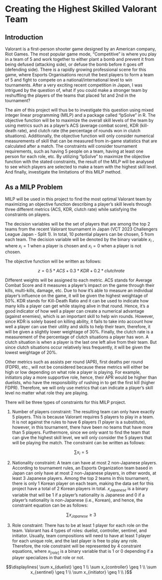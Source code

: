 # Creating the Highest Skilled Valorant Team

## Introduction 
Valorant is a first-person shooter game designed by an American company, Riot Games. The most popular game mode, “Competitive” is where you play in a team of 5 and work together to either plant a bomb and prevent it from being defused (attacking side), or defuse the bomb before it goes off (defending side). There is a rapidly growing professional scene for this game, where Esports Organisations recruit the best players to form a team of 5 and fight to compete on a national/international level to win tournaments. After a very exciting recent competition in Japan, I was intrigued by the question of, what if you could make a stronger team by reshuffling the players of the teams that placed 1st and 2nd in the tournament? 

The aim of this project will thus be to investigate this question using mixed integer linear programming (MILP) and a package called “lpSolve” in R. The objective function will be to maximize the overall skill levels of the team by using metrics such as a player’s ACS (average combat score), KDR (kill-death rate), and clutch rate (the percentage of rounds won in clutch situations). Additionally, the objective function will only consider numerical measurements of skill that can be measured from in-game statistics that are calculated after a match. The constraints will consider tournament requirements, such as having 5 people on a team, having at least one person for each role, etc. By utilizing “lpSolve” to maximize the objective function with the stated constraints, the result of the MILP will be analysed to see which players are selected to make a team with the highest skill level. And finally, investigate the limitations of this MILP method. 

## As a MILP Problem
MILP will be used in this project to find the most optimal Valorant team by maximizing an objective function describing a player’s skill levels through three different metrics (ACS, KDR, clutch rate) while satisfying the constraints on players. 

The decision variables will be the set of players that are among the top 2 teams from the recent Valorant tournament in Japan (VCT 2023 Challengers League Japan - Split 1). In total, 10 potential players can be chosen, 5 from each team. The decision variable will be denoted by the binary variable $`x_i`$ , where $`x_i = 1`$ when a player is chosen and $`x_i = 0`$ when a player is not chosen. 

The objective function will be written as follows: 
```math
z = 0.5 * ACS + 0.3 * KDR + 0.2 * clutch rate
```
Different weights will be assigned to each metric. ACS stands for Average Combat Score and it measures a player’s impact on the game through their kills, multi-kills, damage, etc. Due to how it’s able to measure an individual player’s influence on the game, it will be given the highest weightage of 50%. KDR stands for Kill-Death Ratio and it can be used to indicate how many kills a player can get while staying alive in that round. Hence, it’s a good indicator of how well a player can create a numerical advantage (against enemies), which is an important skill to help win rounds. However, since KDR is solely based on killing ability, it fails to take into account how well a player can use their utility and skills to help their team, therefore, it will be given a slightly lower weightage of 30%. Finally, the clutch rate is a measurement of the percentage of clutch situations a player has won. A clutch situation is when a player is the last one left alive from their team. But since clutch situations occur relatively less frequently, it will be given the lowest weightage of 20%. 

Other metrics such as assists per round (APR), first deaths per round (FDPR), etc., will not be considered because these metrics will either be high or low depending on what role a player is playing. For example, initiators play a more supportive role, hence, their APR would be higher than duelists, who have the responsibility of rushing in to get the first kill (higher FDPR). Therefore, we will only use metrics that can indicate a player’s skill level no matter what role they are playing. 

There will be three types of constraints for this MILP project. 
1. Number of players constraint: The resulting team can only have exactly 5 players. This is because Valorant requires 5 players to play in a team. It is not against the rules to have 6 players (1 player is a substitute), however, in this tournament, there have been no teams that have more than 5 players. Furthermore, since we only want to find the team that can give the highest skill level, we will only consider the 5 players that will be playing the match. The constraint can be written as follows:
```math
\sum x_i = 5
```
2. Nationality constraint: A team can have at most 2 non-Japanese players. According to tournament rules, an Esports Organization team based in Japan can only have at most 2 non-Japanese players, in other words, at least 3 Japanese players. Among the top 2 teams in this tournament, there is only 1 Korean player on each team, making the data set for this project have a total of 2 Korean players in total. $`x_{Japanese}`$ is a binary variable that will be 1 if a player’s nationality is Japanese and 0 if a player’s nationality is non-Japanese (i.e., Korean), and hence, the constraint equation can be as follows:
```math
\sum x_{Japanese} \geq 3
```
3. Role constraint: There has to be at least 1 player for each role on the team. Valorant has 4 types of roles: duelist, controller, sentinel, and initiator. Usually, team compositions will need to have at least 1 player for each unique role, and the last player is free to play any role. Therefore, the role constraint will be represented by 4 constraint equations, where $`x_{[role]}`$ is a binary variable that is 1 or 0 depending if a player specializes in that role or not.
```math
\displaylines{
\sum x_{duelist} \geq 1 \\
\sum x_{controller}  \geq 1 \\
\sum x_{sentinel}  \geq 1 \\
\sum x_{initiator}  \geq 1 \\
}
```
